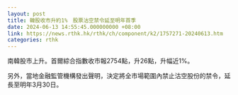 ```yaml
---
layout: post
title: 韓股收市升約1%　股票沽空禁令延至明年首季
date: 2024-06-13 14:55:45.000000000 +08:00
link: https://news.rthk.hk/rthk/ch/component/k2/1757271-20240613.htm
categories: rthk
---
```


南韓股市上升。首爾綜合指數收市報2754點，升26點，升幅近1%。

另外，當地金融監管機構發出聲明，決定將全市場範圍內禁止沽空股份的禁令，延長至明年3月30日。
